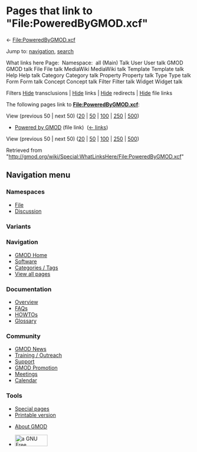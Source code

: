 <div id="mw-page-base" class="noprint">

</div>

<div id="mw-head-base" class="noprint">

</div>

<div id="content" class="mw-body" role="main">

<span id="top"></span>

<div id="mw-js-message" style="display:none;">

</div>



# <span dir="auto">Pages that link to "File:PoweredByGMOD.xcf"</span>

<div id="bodyContent">

<div id="contentSub">

←
[File:PoweredByGMOD.xcf](/wiki/File:PoweredByGMOD.xcf "File:PoweredByGMOD.xcf")

</div>

<div id="jump-to-nav" class="mw-jump">

Jump to: [navigation](#mw-navigation), [search](#p-search)

</div>

<div id="mw-content-text">

What links here Page:  Namespace:  all (Main) Talk User User talk GMOD
GMOD talk File File talk MediaWiki MediaWiki talk Template Template talk
Help Help talk Category Category talk Property Property talk Type Type
talk Form Form talk Concept Concept talk Filter Filter talk Widget
Widget talk

Filters
[Hide](/mediawiki/index.php?title=Special:WhatLinksHere/File:PoweredByGMOD.xcf&hidetrans=1 "Special:WhatLinksHere/File:PoweredByGMOD.xcf")
transclusions \|
[Hide](/mediawiki/index.php?title=Special:WhatLinksHere/File:PoweredByGMOD.xcf&hidelinks=1 "Special:WhatLinksHere/File:PoweredByGMOD.xcf")
links \|
[Hide](/mediawiki/index.php?title=Special:WhatLinksHere/File:PoweredByGMOD.xcf&hideredirs=1 "Special:WhatLinksHere/File:PoweredByGMOD.xcf")
redirects \|
[Hide](/mediawiki/index.php?title=Special:WhatLinksHere/File:PoweredByGMOD.xcf&hideimages=1 "Special:WhatLinksHere/File:PoweredByGMOD.xcf")
file links

The following pages link to
**[File:PoweredByGMOD.xcf](/wiki/File:PoweredByGMOD.xcf "File:PoweredByGMOD.xcf")**:

View (previous 50 \| next 50)
([20](/mediawiki/index.php?title=Special:WhatLinksHere/File:PoweredByGMOD.xcf&limit=20 "Special:WhatLinksHere/File:PoweredByGMOD.xcf")
\|
[50](/mediawiki/index.php?title=Special:WhatLinksHere/File:PoweredByGMOD.xcf&limit=50 "Special:WhatLinksHere/File:PoweredByGMOD.xcf")
\|
[100](/mediawiki/index.php?title=Special:WhatLinksHere/File:PoweredByGMOD.xcf&limit=100 "Special:WhatLinksHere/File:PoweredByGMOD.xcf")
\|
[250](/mediawiki/index.php?title=Special:WhatLinksHere/File:PoweredByGMOD.xcf&limit=250 "Special:WhatLinksHere/File:PoweredByGMOD.xcf")
\|
[500](/mediawiki/index.php?title=Special:WhatLinksHere/File:PoweredByGMOD.xcf&limit=500 "Special:WhatLinksHere/File:PoweredByGMOD.xcf"))

- [Powered by GMOD](/wiki/Powered_by_GMOD "Powered by GMOD") (file link)
  ‎ <span class="mw-whatlinkshere-tools">([←
  links](/mediawiki/index.php?title=Special:WhatLinksHere&target=Powered+by+GMOD "Special:WhatLinksHere"))</span>

View (previous 50 \| next 50)
([20](/mediawiki/index.php?title=Special:WhatLinksHere/File:PoweredByGMOD.xcf&limit=20 "Special:WhatLinksHere/File:PoweredByGMOD.xcf")
\|
[50](/mediawiki/index.php?title=Special:WhatLinksHere/File:PoweredByGMOD.xcf&limit=50 "Special:WhatLinksHere/File:PoweredByGMOD.xcf")
\|
[100](/mediawiki/index.php?title=Special:WhatLinksHere/File:PoweredByGMOD.xcf&limit=100 "Special:WhatLinksHere/File:PoweredByGMOD.xcf")
\|
[250](/mediawiki/index.php?title=Special:WhatLinksHere/File:PoweredByGMOD.xcf&limit=250 "Special:WhatLinksHere/File:PoweredByGMOD.xcf")
\|
[500](/mediawiki/index.php?title=Special:WhatLinksHere/File:PoweredByGMOD.xcf&limit=500 "Special:WhatLinksHere/File:PoweredByGMOD.xcf"))

</div>

<div class="printfooter">

Retrieved from
"<http://gmod.org/wiki/Special:WhatLinksHere/File:PoweredByGMOD.xcf>"

</div>

<div id="catlinks" class="catlinks catlinks-allhidden">

</div>

<div class="visualClear">

</div>

</div>

</div>

<div id="mw-navigation">

## Navigation menu

<div id="mw-head">



<div id="left-navigation">

<div id="p-namespaces" class="vectorTabs" role="navigation"
aria-labelledby="p-namespaces-label">

### Namespaces

- <span id="ca-nstab-image"><a href="/wiki/File:PoweredByGMOD.xcf" accesskey="c"
  title="View the file page [c]">File</a></span>
- <span id="ca-talk"><a
  href="/mediawiki/index.php?title=File_talk:PoweredByGMOD.xcf&amp;action=edit&amp;redlink=1"
  accesskey="t"
  title="Discussion about the content page [t]">Discussion</a></span>

</div>

<div id="p-variants" class="vectorMenu emptyPortlet" role="navigation"
aria-labelledby="p-variants-label">

### 

### Variants[](#)

<div class="menu">

</div>

</div>

</div>

<div id="right-navigation">





</div>



</div>

</div>

</div>

<div id="mw-panel">

<div id="p-logo" role="banner">

<a href="/wiki/Main_Page"
style="background-image: url(http://gmod.org/images/GMOD-cogs.png);"
title="Visit the main page"></a>

</div>

<div id="p-Navigation" class="portal" role="navigation"
aria-labelledby="p-Navigation-label">

### Navigation

<div class="body">

- <span id="n-GMOD-Home">[GMOD Home](/wiki/Main_Page)</span>
- <span id="n-Software">[Software](/wiki/GMOD_Components)</span>
- <span id="n-Categories-.2F-Tags">[Categories /
  Tags](/wiki/Categories)</span>
- <span id="n-View-all-pages">[View all
  pages](/wiki/Special:AllPages)</span>

</div>

</div>

<div id="p-Documentation" class="portal" role="navigation"
aria-labelledby="p-Documentation-label">

### Documentation

<div class="body">

- <span id="n-Overview">[Overview](/wiki/Overview)</span>
- <span id="n-FAQs">[FAQs](/wiki/Category:FAQ)</span>
- <span id="n-HOWTOs">[HOWTOs](/wiki/Category:HOWTO)</span>
- <span id="n-Glossary">[Glossary](/wiki/Glossary)</span>

</div>

</div>

<div id="p-Community" class="portal" role="navigation"
aria-labelledby="p-Community-label">

### Community

<div class="body">

- <span id="n-GMOD-News">[GMOD News](/wiki/GMOD_News)</span>
- <span id="n-Training-.2F-Outreach">[Training /
  Outreach](/wiki/Training_and_Outreach)</span>
- <span id="n-Support">[Support](/wiki/Support)</span>
- <span id="n-GMOD-Promotion">[GMOD
  Promotion](/wiki/GMOD_Promotion)</span>
- <span id="n-Meetings">[Meetings](/wiki/Meetings)</span>
- <span id="n-Calendar">[Calendar](/wiki/Calendar)</span>

</div>

</div>

<div id="p-tb" class="portal" role="navigation"
aria-labelledby="p-tb-label">

### Tools

<div class="body">

- <span id="t-specialpages"><a href="/wiki/Special:SpecialPages" accesskey="q"
  title="A list of all special pages [q]">Special pages</a></span>
- <span id="t-print"><a
  href="/mediawiki/index.php?title=Special:WhatLinksHere/File:PoweredByGMOD.xcf&amp;printable=yes"
  rel="alternate" accesskey="p"
  title="Printable version of this page [p]">Printable version</a></span>

</div>

</div>

</div>

</div>

<div id="footer" role="contentinfo">

- <span id="footer-places-about">[About
  GMOD](/wiki/GMOD:About "GMOD:About")</span>

<!-- -->

- <span id="footer-copyrightico">[<img src="http://www.gnu.org/graphics/gfdl-logo-small.png" width="88"
  height="31" alt="a GNU Free Documentation License" />](http://www.gnu.org/licenses/fdl-1.3.html)</span>




</div>
